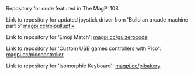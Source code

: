 Repository for code featured in The MagPi 108

Link to repository for updated joystick driver from 'Build an arcade machine part 5' [magpi.cc/rpipullupfix](https://magpi.cc/rpipullupfix)

Link to repository for 'Emoji Match': [magpi.cc/guizerocode](https://magpi.cc/guizerocode)

Link to repository for 'Custom USB games controllers with Pico': [magpi.cc/picocontroller](https://magpi.cc/picocontroller)

Link to repository for 'Isomorphic Keyboard': [magpi.cc/pibakery](https://magpi.cc/pibakery)